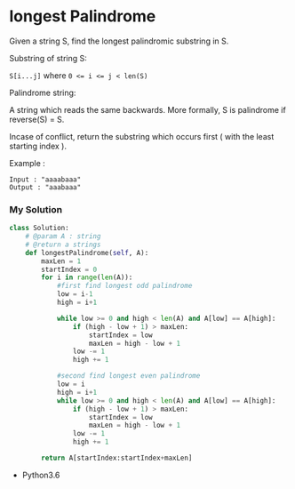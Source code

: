 # longest Palindrome

Given a string S, find the longest palindromic substring in S.

Substring of string S:

``S[i...j]`` where ``0 <= i <= j < len(S)``

Palindrome string:

A string which reads the same backwards. More formally, S is palindrome if reverse(S) = S.

Incase of conflict, return the substring which occurs first ( with the least starting index ).

Example :

    Input : "aaaabaaa"
    Output : "aaabaaa"


### My Solution

```python
class Solution:
    # @param A : string
    # @return a strings
    def longestPalindrome(self, A):
        maxLen = 1
        startIndex = 0
        for i in range(len(A)):
            #first find longest odd palindrome
            low = i-1
            high = i+1

            while low >= 0 and high < len(A) and A[low] == A[high]:
                if (high - low + 1) > maxLen:
                    startIndex = low
                    maxLen = high - low + 1
                low -= 1
                high += 1

            #second find longest even palindrome
            low = i
            high = i+1
            while low >= 0 and high < len(A) and A[low] == A[high]:
                if (high - low + 1) > maxLen:
                    startIndex = low
                    maxLen = high - low + 1
                low -= 1
                high += 1

        return A[startIndex:startIndex+maxLen]

```
* Python3.6